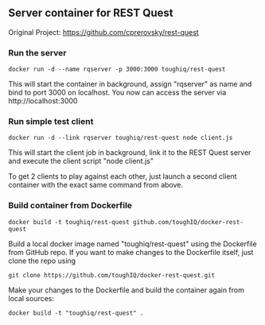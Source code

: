 ## Server container for REST Quest
Original Project: https://github.com/cprerovsky/rest-quest

### Run the server
`docker run -d --name rqserver -p 3000:3000 toughiq/rest-quest`

This will start the container in background, assign "rqserver" as name and bind to port 3000 on localhost. You now can access the server via http://localhost:3000

### Run simple test client
`docker run -d --link rqserver toughiq/rest-quest node client.js`

This will start the client job in background, link it to the REST Quest server and execute the client script "node client.js"

To get 2 clients to play against each other, just launch a second client container with the exact same command from above.

### Build container from Dockerfile
`docker build -t toughiq/rest-quest github.com/toughIQ/docker-rest-quest`

Build a local docker image named "toughiq/rest-quest" using the Dockerfile from GitHub repo. If you want to make changes to the Dockerfile itself, just clone the repo using

`git clone https://github.com/toughIQ/docker-rest-quest.git`

Make your changes to the Dockerfile and build the container again from local sources:

`docker build -t "toughiq/rest-quest" .`

